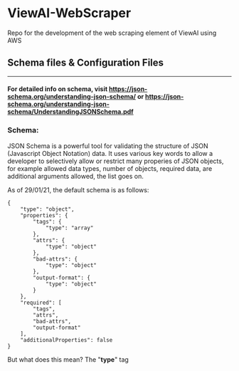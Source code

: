 # ViewAI-WebScraper
<p>Repo for the development of the web scraping element of ViewAI using AWS</p>


## Schema files & Configuration Files
----------------------------------

#### For detailed info on schema, visit https://json-schema.org/understanding-json-schema/ or https://json-schema.org/understanding-json-schema/UnderstandingJSONSchema.pdf

### Schema:
<p>JSON Schema is a powerful tool for validating the structure of JSON (Javascript Object Notation) data.
It uses various key words to allow a developer to selectively allow or restrict many properies of JSON objects, for example allowed data types, number of objects, required data, are additional arguments allowed, the list goes on.</p>
<p>As of 29/01/21, the default schema is as follows:</p>
<pre>
<code>{
    "type": "object",
    "properties": {
        "tags": {
            "type": "array"
        },
        "attrs": {
            "type": "object"
        },
        "bad-attrs": {
            "type": "object"
        },
        "output-format": {
            "type": "object"
        }
    },
    "required": [
        "tags",
        "attrs",
        "bad-attrs",
        "output-format"
    ],
    "additionalProperties": false
}</code>
</pre>
<p>But what does this mean? The "<b>type</b>" tag</p>


